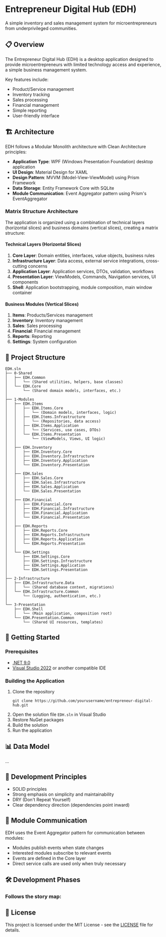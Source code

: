 # Entrepreneur Digital Hub (EDH)

A simple inventory and sales management system for microentrepreneurs from underprivileged communities.

## 📋 Overview

The Entrepreneur Digital Hub (EDH) is a desktop application designed to provide microentrepreneurs with limited technology access and experience, a simple business management system.

Key features include:
- Product/Service management
- Inventory tracking
- Sales processing
- Financial management
- Simple reporting
- User-friendly interface

## 🏗️ Architecture

EDH follows a Modular Monolith architecture with Clean Architecture principles:

- **Application Type**: WPF (Windows Presentation Foundation) desktop application
- **UI Design**: Material Design for XAML
- **Design Pattern**: MVVM (Model-View-ViewModel) using Prism Framework
- **Data Storage**: Entity Framework Core with SQLite
- **Module Communication**: Event Aggregator pattern using Prism's EventAggregator

### Matrix Structure Architecture

The application is organized using a combination of technical layers (horizontal slices) and business domains (vertical slices), creating a matrix structure:

#### Technical Layers (Horizontal Slices)
1. **Core Layer**: Domain entities, interfaces, value objects, business rules
2. **Infrastructure Layer**: Data access, external service integrations, cross-cutting concerns
3. **Application Layer**: Application services, DTOs, validation, workflows
4. **Presentation Layer**: ViewModels, Commands, Navigation services, UI components
5. **Shell**: Application bootstrapping, module composition, main window container

#### Business Modules (Vertical Slices)
1. **Items**: Products/Services management
2. **Inventory**: Inventory management
3. **Sales**: Sales processing
4. **Financial**: Financial management
5. **Reports**: Reporting
6. **Settings**: System configuration

## 📂 Project Structure

```
EDH.sln
├── 0-Shared
│   ├── EDH.Common
│   │   └── (Shared utilities, helpers, base classes)
│   └── EDH.Core
│       └── (Shared domain models, interfaces, etc.)
│
├── 1-Modules
│   ├── EDH.Items
│   │   ├── EDH.Items.Core
│   │   │   └── (Domain models, interfaces, logic)
│   │   ├── EDH.Items.Infrastructure
│   │   │   └── (Repositories, data access)
│   │   ├── EDH.Items.Application
│   │   │   └── (Services, use cases, DTOs)
│   │   └── EDH.Items.Presentation
│   │       └── (ViewModels, Views, UI logic)
│   │
│   ├── EDH.Inventory
│   │   ├── EDH.Inventory.Core
│   │   ├── EDH.Inventory.Infrastructure
│   │   ├── EDH.Inventory.Application
│   │   └── EDH.Inventory.Presentation
│   │
│   ├── EDH.Sales
│   │   ├── EDH.Sales.Core
│   │   ├── EDH.Sales.Infrastructure
│   │   ├── EDH.Sales.Application
│   │   └── EDH.Sales.Presentation
│   │
│   ├── EDH.Financial
│   │   ├── EDH.Financial.Core
│   │   ├── EDH.Financial.Infrastructure
│   │   ├── EDH.Financial.Application
│   │   └── EDH.Financial.Presentation
│   │
│   ├── EDH.Reports
│   │   ├── EDH.Reports.Core
│   │   ├── EDH.Reports.Infrastructure
│   │   ├── EDH.Reports.Application
│   │   └── EDH.Reports.Presentation
│   │
│   └── EDH.Settings
│       ├── EDH.Settings.Core
│       ├── EDH.Settings.Infrastructure
│       ├── EDH.Settings.Application
│       └── EDH.Settings.Presentation
│
├── 2-Infrastructure
│   ├── EDH.Infrastructure.Data
│   │   └── (Shared database context, migrations)
│   └── EDH.Infrastructure.Common
│       └── (Logging, authentication, etc.)
│
└── 3-Presentation
    ├── EDH.Shell
    │   └── (Main application, composition root)
    └── EDH.Presentation.Common
        └── (Shared UI resources, templates)
```

## 🚀 Getting Started

### Prerequisites
- [.NET 9.0](https://dotnet.microsoft.com/download/dotnet/9.0)
- [Visual Studio 2022](https://visualstudio.microsoft.com/) or another compatible IDE

### Building the Application
1. Clone the repository
   ```
   git clone https://github.com/yourusername/entrepreneur-digital-hub.git
   ```
2. Open the solution file `EDH.sln` in Visual Studio
3. Restore NuGet packages
4. Build the solution
5. Run the application

## 📊 Data Model

...

## 🧩 Development Principles

- SOLID principles
- Strong emphasis on simplicity and maintainability
- DRY (Don't Repeat Yourself)
- Clear dependency direction (dependencies point inward)

## 🔄 Module Communication

EDH uses the Event Aggregator pattern for communication between modules:
- Modules publish events when state changes
- Interested modules subscribe to relevant events
- Events are defined in the Core layer
- Direct service calls are used only when truly necessary

## 🛠️ Development Phases

### Follows the story map:

## 📄 License

This project is licensed under the MIT License - see the [LICENSE](LICENSE) file for details.